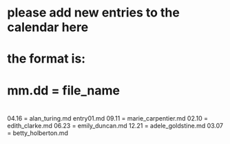 # please add new entries to the calendar here
# the format is:
# mm.dd = file_name
#
04.16 = alan_turing.md entry01.md
09.11 = marie_carpentier.md
02.10 = edith_clarke.md
06.23 = emily_duncan.md
12.21 = adele_goldstine.md
03.07 = betty_holberton.md
